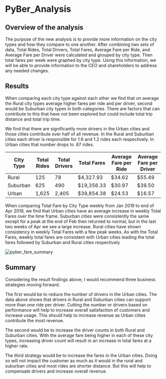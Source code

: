 # PyBer_Analysis
## Overview of the analysis
The purpose of the new analysis is to provide more information on the city types and how they compare to one another.  After combining two sets of data, Total Rides, Total Drivers, Total Fares, Average Fare per Ride, and Average Fare per Driver were calculated and grouped by city type.  Then total fares per week were graphed by city type.  Using this information, we will be able to provide information to the CEO and shareholders to address any needed changes. 
## Results
When comparing each city type against each other we find that on average the Rural city types average higher fares per ride and per driver, second would be Suburban city types in both categories.  There are factors that can contribute to this that have not been explored but could include total trip distance and total trip time. 

We find that there are significantly more drivers in the Urban cities and those cities contribute over half of all revenue. In the Rural and Suburban cities each driver is responsible for 1.6 and 1.2 rides each respectively.  In Urban cities that number drops to .67 rides.   


| City Type | Total Rides | Total Drivers | Total Fares | Average Fare per Ride | Average Fare per Driver |
| --- | --- | --- | --- | --- | --- |
| Rural |	125 |	78 |	$4,327.93 |	$34.62 |	$55.49 |
| Suburban |	625	| 490 |	$19,356.33 |	$30.97 |	$39.50 |
| Urban |	1,625 |	2,405 |	$39,854.38 |	$24.53 |	$16.57 |

When comparing Total Fare by City Type weekly from Jan 2019 to end of Apr 2019, we find that Urban cities have an average increase in weekly Total Fares over the time frame.  Suburban cities were consistently the same except for a peak at the end of Feb then returned to normal, but in the last two weeks of Apr we see a large increase.  Rural cities have shown consistency in weekly Total Fares with a few peak weeks.  As with the Total Fares, weekly total fares are consistent with Urban cities leading the total fares followed by Suburban and Rural cities respectively

![pyber_fare_summary](https://user-images.githubusercontent.com/116597421/205191707-dce3067e-e16b-42a2-8036-91c26931e09d.png)

## Summary
Considering the result findings above, I would recommend three business strategies moving forward. 

The first would be to reduce the number of drivers in the Urban cities.  The data above shows that drivers in Rural and Suburban cities can support more than one ride per driver.  Cutting the number or drivers based on performance will help to increase overall satisfaction of customers and increase usage.  This should help to increase revenue as Urban cities contribute the most revenue.  

The second would be to increase the driver counts in both Rural and Suburban cities.  With the average fare being higher in each of these city types, increasing driver count will result in an increase in total fares at a higher rate.  

The third strategy would be to increase the fares in the Urban cities.  Doing so will not impact the customer as much as it would in the rural and suburban cities and most rides are shorter distance.  But this will help to compensate drivers and increase overall revenue.  
 

